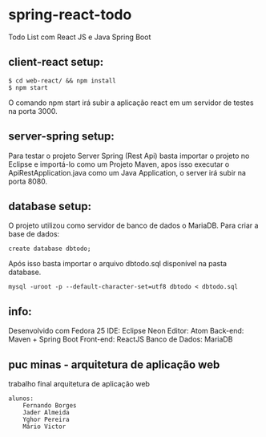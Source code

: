 # spring-react-todo
Todo List com React JS e Java Spring Boot

## client-react setup:

    $ cd web-react/ && npm install
    $ npm start

   O comando npm start irá subir a aplicação react em um servidor de testes na porta 3000.

## server-spring setup:

   Para testar o projeto Server Spring (Rest Api) basta importar o projeto no Eclipse e importá-lo como um Projeto Maven, apos isso executar o ApiRestApplication.java como um Java Application, o server irá subir na porta 8080.

## database setup:

   O projeto utilizou como servidor de banco de dados o MariaDB. Para criar a base de dados:

    create database dbtodo;

   Após isso basta importar o arquivo dbtodo.sql disponível na pasta database.

    mysql -uroot -p --default-character-set=utf8 dbtodo < dbtodo.sql

## info:

  Desenvolvido com Fedora 25
  IDE: Eclipse Neon
  Editor: Atom
  Back-end: Maven + Spring Boot
  Front-end: ReactJS
  Banco de Dados: MariaDB
  
## puc minas - arquitetura de aplicação web
   
   trabalho final arquitetura de aplicação web

    alunos:
        Fernando Borges
        Jader Almeida
        Yghor Pereira
        Mário Victor
